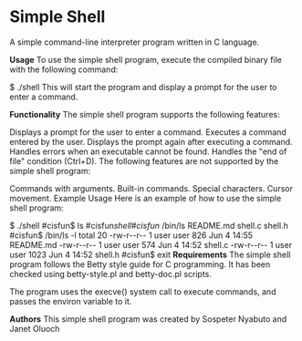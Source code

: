 # **Simple Shell**
A simple command-line interpreter program written in C language.

 **Usage**
To use the simple shell program, execute the compiled binary file with the following command:

$ ./shell
This will start the program and display a prompt for the user to enter a command.

 **Functionality**
The simple shell program supports the following features:

Displays a prompt for the user to enter a command.
Executes a command entered by the user.
Displays the prompt again after executing a command.
Handles errors when an executable cannot be found.
Handles the "end of file" condition (Ctrl+D).
The following features are not supported by the simple shell program:

Commands with arguments.
Built-in commands.
Special characters.
Cursor movement.
Example Usage
Here is an example of how to use the simple shell program:

$ ./shell
\#cisfun$ ls
\#cisfun$shell
\#cisfun$ /bin/ls
README.md  shell.c  shell.h
\#cisfun$ /bin/ls -l
total 20
-rw-r--r-- 1 user user  826 Jun  4 14:55 README.md
-rw-r--r-- 1 user user  574 Jun  4 14:52 shell.c
-rw-r--r-- 1 user user 1023 Jun  4 14:52 shell.h
\#cisfun$ exit
 **Requirements**
The simple shell program follows the Betty style guide for C programming. It has been checked using betty-style.pl and betty-doc.pl scripts.

The program uses the execve() system call to execute commands, and passes the environ variable to it.

 **Authors**
This simple shell program was created by Sospeter Nyabuto and Janet Oluoch
